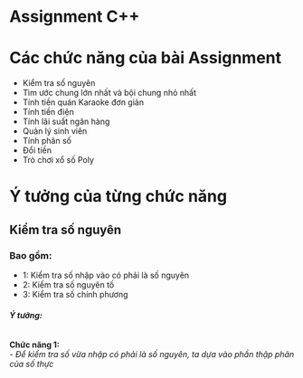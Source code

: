 # Assignment C++
<h1>Các chức năng của bài Assignment</h1>

<ul>
    <li>Kiểm tra số nguyên</li>
    <li>Tìm ước chung lớn nhất và bội chung nhỏ nhất</li>
    <li>Tính tiền quán Karaoke đơn giản</li>
    <li>Tính tiền điện</li>
    <li>Tính lãi suất ngân hàng</li>
    <li>Quản lý sinh viên</li>
    <li>Tính phân số</li>
    <li>Đổi tiền</li>
    <li>Trò chơi xổ số Poly</li>
</ul>

<h1>Ý tưởng của từng chức năng</h1>
<h2>Kiểm tra số nguyên</h2>
<h3>Bao gồm:</h3>
<ul>
    <li>1: Kiểm tra số nhập vào có phải là số nguyên</li>
    <li>2: Kiểm tra số nguyên tố</li>
    <li>3: Kiểm tra số chính phương</li>
</ul>
<p>
    <h4><i>Ý tưởng: </i></h4><br/>
    <strong>Chức năng 1:</strong><br/>
    <i>- Để kiểm tra số vừa nhập có phải là số nguyên, ta dựa vào phần thập phân của số thực</i>
    <strong></strong>
    <strong></strong>
</p>

 
